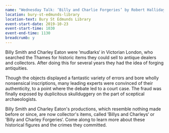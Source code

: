 ```yaml
---
name: "Wednesday Talk: ‘Billy and Charlie Forgeries’ by Robert Halliday"
location: bury-st-edmunds-library
location-text: Bury St Edmunds Library
event-start-date: 2019-10-23
event-start-time: 1030
event-end-time: 1130
breadcrumb: y
---
```


Billy Smith and Charley Eaton were ’mudlarks‘ in Victorian London, who searched the Thames for historic items they could sell to antique dealers and collectors. After doing this for several years they had the idea of forging antiquities.

Though the objects displayed a fantastic variety of errors and bore wholly nonsensical inscriptions, many leading experts were convinced of their authenticity, to a point where the debate led to a court case. The fraud was finally exposed by duplicitous skullduggery on the part of sceptical archaeologists.

Billy Smith and Charley Eaton's productions, which resemble nothing made before or since, are now collector's items, called ’Billys and Charleys‘ or ’Billy and Charley Forgeries‘. Come along to learn more about these historical figures and the crimes they committed.
